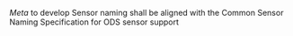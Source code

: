 _Meta_ to develop
Sensor naming shall be aligned with the Common Sensor Naming Specification for ODS sensor support
